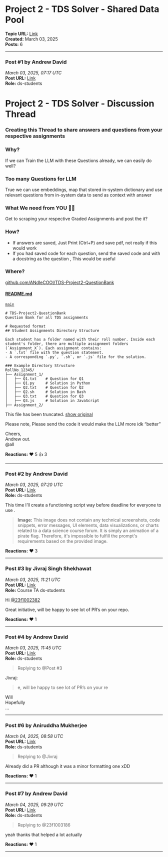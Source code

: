 # Project 2 - TDS Solver - Shared Data Pool
**Topic URL:** [Link](https://discourse.onlinedegree.iitm.ac.in/t/project-2-tds-solver-shared-data-pool/169045)  
**Created:** March 03, 2025  
**Posts:** 6  

---

### Post #1 by **Andrew David**
*March 03, 2025, 07:17 UTC*  
**Post URL:** [Link](https://discourse.onlinedegree.iitm.ac.in/t/project-2-tds-solver-shared-data-pool/169045/1)  
**Role:**  ds-students

# Project 2 - TDS Solver - Discussion Thread

### Creating this Thread to share answers and questions from your respective assignments

### Why?

If we can Train the LLM with these Questions already, we can easily do well?

### Too many Questions for LLM

True we can use embeddings, map that stored in-system dictionary and use relevant questions from in-system data to send as context with answer

### What We need from YOU 🫵🏽

Get to scraping your respective Graded Assignments and post the it?

### How?

* If answers are saved, Just Print (Ctrl+P) and save pdf, not really if this would work
* If you had saved code for each question, send the saved code and with a docstring as the question , This would be useful

### Where?

[github.com/ANdIeCOOl/TDS-Project2-QuestionBank](https://github.com/ANdIeCOOl/TDS-Project2-QuestionBank/blob/main/README.md)

#### [README.md](https://github.com/ANdIeCOOl/TDS-Project2-QuestionBank/blob/main/README.md)

[`main`](https://github.com/ANdIeCOOl/TDS-Project2-QuestionBank/blob/main/README.md)

```
# TDS-Project2-QuestionBank
Question Bank for all TDS assignments

# Requested format
## Student Assignments Directory Structure

Each student has a folder named with their roll number. Inside each student's folder, there are multiple assignment folders (`Assignment_X`). Each assignment contains:
- A `.txt` file with the question statement.
- A corresponding `.py`, `.sh`, or `.js` file for the solution.

### Example Directory Structure
RollNo_12345/
├── Assignment_1/
│   ├── Q1.txt    # Question for Q1
│   ├── Q1.py     # Solution in Python
│   ├── Q2.txt    # Question for Q2
│   ├── Q2.sh     # Solution in Bash
│   ├── Q3.txt    # Question for Q3
│   ├── Q3.js     # Solution in JavaScript
├── Assignment_2/

```

This file has been truncated. [show original](https://github.com/ANdIeCOOl/TDS-Project2-QuestionBank/blob/main/README.md)

Please note, Please send the code it would make the LLM more idk “better”

Cheers,  
Andrew out.   
@all

**Reactions:** ❤️ 5 👍 3

---

### Post #2 by **Andrew David**
*March 03, 2025, 07:20 UTC*  
**Post URL:** [Link](https://discourse.onlinedegree.iitm.ac.in/t/project-2-tds-solver-shared-data-pool/169045/2)  
**Role:**  ds-students

This time I’ll create a functioning script way before deadline for everyone to use .  


> **Image:** This image does not contain any technical screenshots, code snippets, error messages, UI elements, data visualizations, or charts related to a data science course forum. It is simply an animation of a pirate flag. Therefore, it's impossible to fulfill the prompt's requirements based on the provided image.



**Reactions:** ❤️ 3

---

### Post #3 by **Jivraj Singh Shekhawat**
*March 03, 2025, 11:21 UTC*  
**Post URL:** [Link](https://discourse.onlinedegree.iitm.ac.in/t/project-2-tds-solver-shared-data-pool/169045/3)  
**Role:** Course TA ds-students

Hi [@23f1002382](https://discourse.onlinedegree.iitm.ac.in/u/23f1002382)

Great initiative, will be happy to see lot of PR’s on your repo.

**Reactions:** ❤️ 1

---

### Post #4 by **Andrew David**
*March 03, 2025, 11:45 UTC*  
**Post URL:** [Link](https://discourse.onlinedegree.iitm.ac.in/t/project-2-tds-solver-shared-data-pool/169045/4)  
**Role:**  ds-students
> Replying to @Post #3

Jivraj:

> e, will be happy to see lot of PR’s on your re

Will   
Hopefully   
…

---

### Post #6 by **Aniruddha Mukherjee**
*March 04, 2025, 08:58 UTC*  
**Post URL:** [Link](https://discourse.onlinedegree.iitm.ac.in/t/project-2-tds-solver-shared-data-pool/169045/6)  
**Role:**  ds-students
> Replying to @Jivraj

Already did a PR although it was a minor formatting one xDD

**Reactions:** ❤️ 1

---

### Post #7 by **Andrew David**
*March 04, 2025, 09:29 UTC*  
**Post URL:** [Link](https://discourse.onlinedegree.iitm.ac.in/t/project-2-tds-solver-shared-data-pool/169045/7)  
**Role:**  ds-students
> Replying to @23f1003186

yeah thanks that helped a lot actually

**Reactions:** ❤️ 1

---
